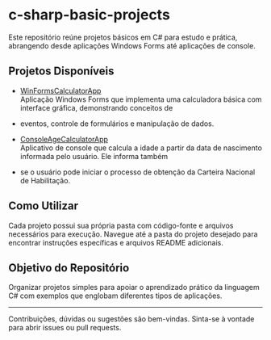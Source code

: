 # c-sharp-basic-projects

Este repositório reúne projetos básicos em C# para estudo e prática, abrangendo desde aplicações Windows Forms até 
aplicações de console.

## Projetos Disponíveis

- [WinFormsCalculatorApp](./WinFormsCalculatorApp)  
  Aplicação Windows Forms que implementa uma calculadora básica com interface gráfica, demonstrando conceitos de 
- eventos, controle de formulários e manipulação de dados.

- [ConsoleAgeCalculatorApp](./ConsoleAgeCalculatorApp)  
  Aplicativo de console que calcula a idade a partir da data de nascimento informada pelo usuário. Ele informa também 
- se o usuário pode iniciar o processo de obtenção da Carteira Nacional de Habilitação.

## Como Utilizar

Cada projeto possui sua própria pasta com código-fonte e arquivos necessários para execução. Navegue até a pasta 
do projeto desejado para encontrar instruções específicas e arquivos README adicionais.

## Objetivo do Repositório

Organizar projetos simples para apoiar o aprendizado prático da linguagem C# com exemplos que englobam diferentes 
tipos de aplicações.

---

Contribuições, dúvidas ou sugestões são bem-vindas. Sinta-se à vontade para abrir issues ou pull requests.

